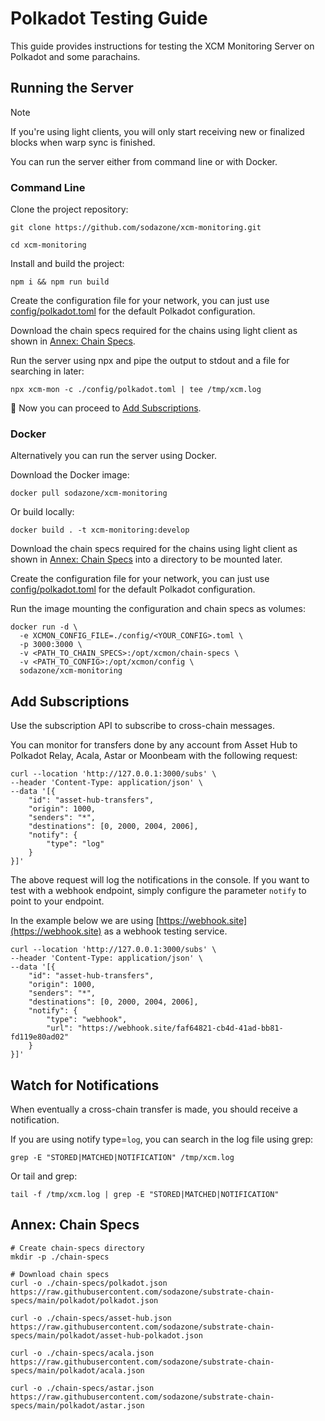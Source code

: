 # Polkadot Testing Guide

This guide provides instructions for testing the XCM Monitoring Server on Polkadot and some parachains.

## Running the Server

> [!NOTE]
> If you're using light clients, you will only start receiving new or finalized blocks when warp sync is finished.

You can run the server either from command line or with Docker.

### Command Line

Clone the project repository:

```
git clone https://github.com/sodazone/xcm-monitoring.git
```

```
cd xcm-monitoring
```

Install and build the project:

```
npm i && npm run build
```

Create the configuration file for your network, you can just use [config/polkadot.toml](https://github.com/sodazone/xcm-monitoring/blob/main/config/polkadot.toml) for the default Polkadot configuration.

Download the chain specs required for the chains using light client as shown in [Annex: Chain Specs](#annex-chain-specs).

Run the server using npx and pipe the output to stdout and a file for searching in later:

```shell
npx xcm-mon -c ./config/polkadot.toml | tee /tmp/xcm.log
```

:star2: Now you can proceed to [Add Subscriptions](#add-subscriptions).

### Docker

Alternatively you can run the server using Docker.

Download the Docker image:

```
docker pull sodazone/xcm-monitoring
```

Or build locally:
 
```
docker build . -t xcm-monitoring:develop
```

Download the chain specs required for the chains using light client as shown in [Annex: Chain Specs](#annex-chain-specs) into a directory to be mounted later.

Create the configuration file for your network, you can just use [config/polkadot.toml](https://github.com/sodazone/xcm-monitoring/blob/main/config/polkadot.toml) for the default Polkadot configuration.

Run the image mounting the configuration and chain specs as volumes:

```
docker run -d \
  -e XCMON_CONFIG_FILE=./config/<YOUR_CONFIG>.toml \
  -p 3000:3000 \
  -v <PATH_TO_CHAIN_SPECS>:/opt/xcmon/chain-specs \
  -v <PATH_TO_CONFIG>:/opt/xcmon/config \
  sodazone/xcm-monitoring
```

## Add Subscriptions

Use the subscription API to subscribe to cross-chain messages.

You can monitor for transfers done by any account from Asset Hub to Polkadot Relay, Acala, Astar or Moonbeam with the following request:

```shell
curl --location 'http://127.0.0.1:3000/subs' \
--header 'Content-Type: application/json' \
--data '[{
    "id": "asset-hub-transfers",
    "origin": 1000,
    "senders": "*",
    "destinations": [0, 2000, 2004, 2006],
    "notify": {
        "type": "log"
    }
}]'
```

The above request will log the notifications in the console. If you want to test with a webhook endpoint, simply configure the parameter `notify` to point to your endpoint.

In the example below we are using [https://webhook.site](https://webhook.site) as a webhook testing service.

```shell
curl --location 'http://127.0.0.1:3000/subs' \
--header 'Content-Type: application/json' \
--data '[{
    "id": "asset-hub-transfers",
    "origin": 1000,
    "senders": "*",
    "destinations": [0, 2000, 2004, 2006],
    "notify": {
        "type": "webhook",
        "url": "https://webhook.site/faf64821-cb4d-41ad-bb81-fd119e80ad02"
    }
}]'
```

## Watch for Notifications

When eventually a cross-chain transfer is  made, you should receive a notification.

If you are using notify type=`log`, you can search in the log file using grep:

```shell
grep -E "STORED|MATCHED|NOTIFICATION" /tmp/xcm.log
```

Or tail and grep:

```shell
tail -f /tmp/xcm.log | grep -E "STORED|MATCHED|NOTIFICATION"
```

## Annex: Chain Specs

```shell
# Create chain-specs directory
mkdir -p ./chain-specs

# Download chain specs
curl -o ./chain-specs/polkadot.json https://raw.githubusercontent.com/sodazone/substrate-chain-specs/main/polkadot/polkadot.json

curl -o ./chain-specs/asset-hub.json https://raw.githubusercontent.com/sodazone/substrate-chain-specs/main/polkadot/asset-hub-polkadot.json

curl -o ./chain-specs/acala.json https://raw.githubusercontent.com/sodazone/substrate-chain-specs/main/polkadot/acala.json

curl -o ./chain-specs/astar.json https://raw.githubusercontent.com/sodazone/substrate-chain-specs/main/polkadot/astar.json
```
